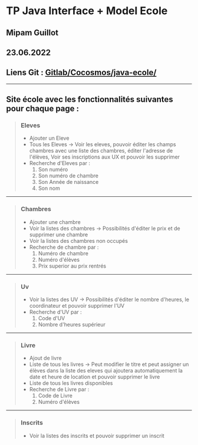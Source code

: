 # TP Java Interface + Model Ecole

## Mipam Guillot

## 23.06.2022

## Liens Git : [Gitlab/Cocosmos/java-ecole/](https://gitlab.com/Cocosmos/java-ecole/)

---

## Site école avec les fonctionnalités suivantes pour chaque page :

> ### Eleves
>
> - Ajouter un Eleve
> - Tous les Eleves -> Voir les eleves, pouvoir éditer les champs chambres avec une liste des chambres, éditer l'adresse de l'élèves, Voir ses inscriptions aux UX et pouvoir les supprimer
> - Recherche d'Eleves par :
>   1.  Son numéro
>   2.  Son numéro de chambre
>   3.  Son Année de naissance
>   4.  Son nom

---

> ### Chambres
>
> - Ajouter une chambre
> - Voir la listes des chambres -> Possibilités d'éditer le prix et de supprimer une chambre
> - Voir la listes des chambres non occupés
> - Recherche de chambre par :
>   1. Numéro de chambre
>   2. Numéro d'élèves
>   3. Prix superior au prix rentrés

---

> ### Uv
>
> - Voir la listes des UV -> Possibilités d'éditer le nombre d'heures, le coordinateur et pouvoir supprimer l'UV
> - Recherche d'UV par :
>   1.  Code d'UV
>   2.  Nombre d'heures supérieur

---

> ### Livre
>
> - Ajout de livre
> - Liste de tous les livres -> Peut modifier le titre et peut assigner un élèves dans la liste des eleves qui ajoutera automatiquement la date et heure de location et pouvoir supprimer le livre
> - Liste de tous les livres disponibles
> - Recherche de Livre par :
>   1. Code de Livre
>   2. Numéro d'élèves

---

> ### Inscrits
>
> - Voir la listes des inscrits et pouvoir supprimer un inscrit
